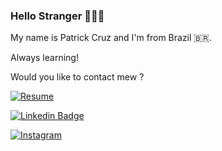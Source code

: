 ### Hello Stranger 👨🏽‍💻

My name is Patrick Cruz and I'm from Brazil 🇧🇷. 


Always learning!

Would you like to contact mew ? 

[![Resume](https://img.shields.io/badge/html-%23239120.svg?&style=flat-square&logo=html5&logoColor=white)](https://patrickzequiel.github.io/resume/)

[![Linkedin Badge](https://img.shields.io/badge/linkedin-%230077B5.svg?&style=for-the-badge&logo=linkedin&logoColor=white)](https://www.linkedin.com/in/patrickzequiel/)

[![Instagram](https://img.shields.io/badge/instagram-%23E4405F.svg?&style=for-the-badge&logo=instagram&logoColor=white)](https://www.instagram.com/patrickzequiel/)